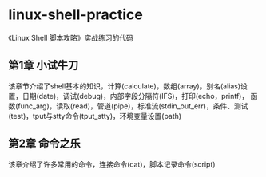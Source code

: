 # linux-shell-practice
《Linux Shell 脚本攻略》实战练习的代码
## 第1章 小试牛刀
该章节介绍了shell基本的知识，计算(calculate)，数组(array)，别名(alias)设置，日期(date)，调试(debug)，内部字段分隔符(IFS)，打印(echo，printf)，
函数(func_arg)，读取(read)，管道(pipe)，标准流(stdin_out_err)，条件、测试(test)，tput与stty命令(tput_stty)，环境变量设置(path)

## 第2章 命令之乐
该章介绍了许多常用的命令，连接命令(cat)，脚本记录命令(script)